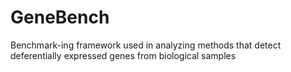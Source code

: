 # GeneBench
Benchmark-ing framework used in analyzing methods that detect deferentially expressed genes from biological samples
